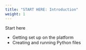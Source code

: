 ```yaml
---
title: "START HERE: Introduction"
weight: 1
---
```


Start here

-   Getting set up on the platform
-   Creating and running Python files
